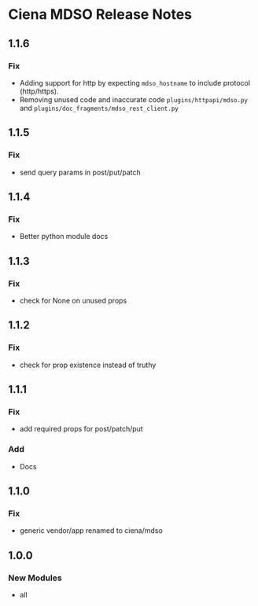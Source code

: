 # Ciena MDSO Release Notes

## 1.1.6

### Fix

- Adding support for http by expecting `mdso_hostname` to include protocol (http/https).
- Removing unused code and inaccurate code `plugins/httpapi/mdso.py` and `plugins/doc_fragments/mdso_rest_client.py`

## 1.1.5

### Fix

- send query params in post/put/patch

## 1.1.4

### Fix

- Better python module docs

## 1.1.3

### Fix

- check for None on unused props

## 1.1.2

### Fix

- check for prop existence instead of truthy

## 1.1.1

### Fix

- add required props for post/patch/put

### Add

- Docs

## 1.1.0

### Fix

- generic vendor/app renamed to ciena/mdso

## 1.0.0

### New Modules

- all

